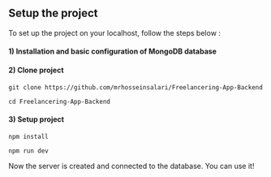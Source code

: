 ## Setup the project

To set up the project on your localhost, follow the steps below :

#### 1) Installation and basic configuration of MongoDB database

#### 2) Clone project

```shell
git clone https://github.com/mrhosseinsalari/Freelancering-App-Backend
```

```shell
cd Freelancering-App-Backend
```

#### 3) Setup project

```shell
npm install
```

```shell
npm run dev
```

Now the server is created and connected to the database. You can use it!
